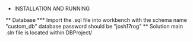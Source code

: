 * INSTALLATION AND RUNNING

** Database
*** Import the .sql file into workbench with the schema name "custom_db"
database password should be "josh17rog"
** Solution
main .sln file is located within DBProject/



